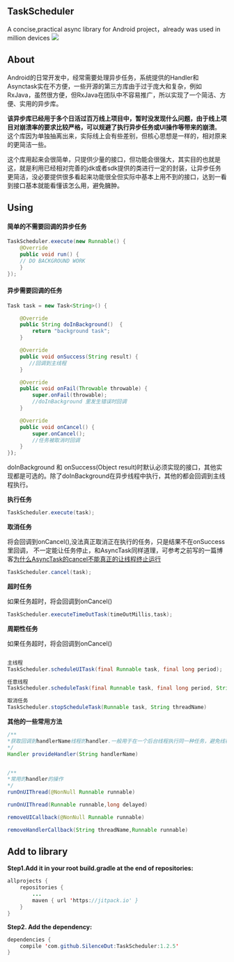 ## TaskScheduler

A concise,practical async library for Android project，already was used in million devices
[![](https://jitpack.io/v/SilenceDut/TaskScheduler.svg)](https://jitpack.io/#SilenceDut/TaskScheduler)

## About

Android的日常开发中，经常需要处理异步任务，系统提供的Handler和Asynctask实在不方便，一些开源的第三方库由于过于庞大和复杂，例如RxJava，虽然很方便，但RxJava在团队中不容易推广，所以实现了一个简洁、方便、实用的异步库。

**该异步库已经用于多个日活过百万线上项目中，暂时没发现什么问题，由于线上项目对崩溃率的要求比较严格，可以规避了执行异步任务或UI操作等带来的崩溃**。这个库因为单独抽离出来，实际线上会有些差别，但核心思想是一样的，相对原来的更简洁一些。

这个库用起来会很简单，只提供少量的接口，但功能会很强大，其实目的也就是这，就是利用已经相对完善的jdk或者sdk提供的类进行一定的封装，让异步任务更简洁，没必要提供很多看起来功能很全但实际中基本上用不到的接口，达到一看到接口基本就能看懂该怎么用，避免臃肿。

## Using

#### 简单的不需要回调的异步任务

```java
TaskScheduler.execute(new Runnable() {
    @Override
    public void run() {
    // DO BACKGROUND WORK
    }
});
```

####  异步需要回调的任务

```java
Task task = new Task<String>() {

    @Override
    public String doInBackground()  {
        return "background task";
    }

    @Override
    public void onSuccess(String result) {
       //回调到主线程
    }

    @Override
    public void onFail(Throwable throwable) {
        super.onFail(throwable);
        //doInBackground 里发生错误时回调
    }

    @Override
    public void onCancel() {
        super.onCancel();
        //任务被取消时回调
    }
});
```
doInBackground 和 onSuccess(Object result)时默认必须实现的接口，其他实现都是可选的。除了doInBackground在异步线程中执行，其他的都会回调到主线程执行。

**执行任务**

```java
TaskScheduler.execute(task);

```

**取消任务**

将会回调到onCancel(),没法真正取消正在执行的任务，只是结果不在onSuccess里回调， 不一定能让任务停止，和AsyncTask同样道理，可参考之前写的一篇博客[为什么AsyncTask的cancel不能真正的让线程终止运行](http://silencedut.com/2016/07/08/基于最新版本的AsyncTask源码解读及AsyncTask的黑暗面/)

```java
TaskScheduler.cancel(task);

```

**超时任务**

如果任务超时，将会回调到onCancel()

```java
TaskScheduler.executeTimeOutTask(timeOutMillis,task);

```

**周期性任务**

如果任务超时，将会回调到onCancel()

```java

主线程
TaskScheduler.scheduleUITask(final Runnable task, final long period);

任意线程
TaskScheduler.scheduleTask(final Runnable task, final long period, String threadName);

取消任务
TaskScheduler.stopScheduleTask(Runnable task, String threadName) 

```

**其他的一些常用方法**


```java
/**
*获取回调到handlerName线程的handler.一般用于在一个后台线程执行同一种任务，避免线程安全问题。如数据库，文件操作
*/
Handler provideHandler(String handlerName)


/**
*常用的handler的操作
*/
runOnUIThread(@NonNull Runnable runnable)

runOnUIThread(Runnable runnable,long delayed)

removeUICallback(@NonNull Runnable runnable)

removeHandlerCallback(String threadName,Runnable runnable)

```

## Add to library

**Step1.Add it in your root build.gradle at the end of repositories:**

```java
allprojects {
	repositories {
		...
		maven { url 'https://jitpack.io' }
	}
}
```


**Step2. Add the dependency:**

```java
dependencies {
	compile 'com.github.SilenceDut:TaskScheduler:1.2.5'
}
```


